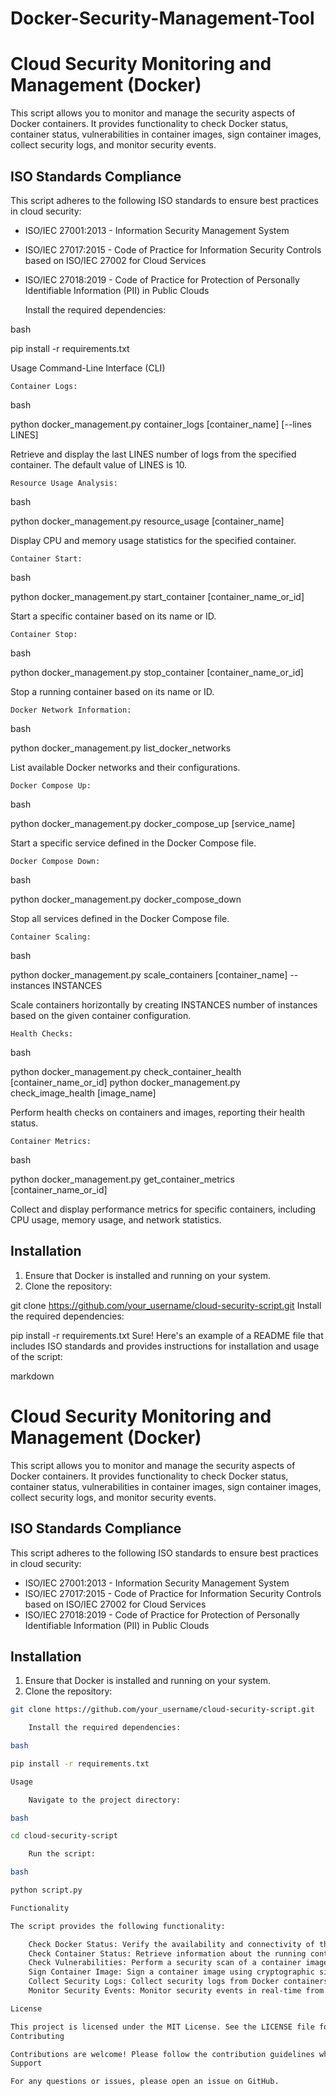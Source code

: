 # Docker-Security-Management-Tool
# Cloud Security Monitoring and Management (Docker)

This script allows you to monitor and manage the security aspects of Docker containers. It provides functionality to check Docker status, container status, vulnerabilities in container images, sign container images, collect security logs, and monitor security events.

## ISO Standards Compliance

This script adheres to the following ISO standards to ensure best practices in cloud security:

- ISO/IEC 27001:2013 - Information Security Management System
- ISO/IEC 27017:2015 - Code of Practice for Information Security Controls based on ISO/IEC 27002 for Cloud Services
- ISO/IEC 27018:2019 - Code of Practice for Protection of Personally Identifiable Information (PII) in Public Clouds


    Install the required dependencies:

bash

pip install -r requirements.txt

Usage
Command-Line Interface (CLI)

    Container Logs:

bash

python docker_management.py container_logs [container_name] [--lines LINES]

Retrieve and display the last LINES number of logs from the specified container. The default value of LINES is 10.

    Resource Usage Analysis:

bash

python docker_management.py resource_usage [container_name]

Display CPU and memory usage statistics for the specified container.

    Container Start:

bash

python docker_management.py start_container [container_name_or_id]

Start a specific container based on its name or ID.

    Container Stop:

bash

python docker_management.py stop_container [container_name_or_id]

Stop a running container based on its name or ID.

    Docker Network Information:

bash

python docker_management.py list_docker_networks

List available Docker networks and their configurations.

    Docker Compose Up:

bash

python docker_management.py docker_compose_up [service_name]

Start a specific service defined in the Docker Compose file.

    Docker Compose Down:

bash

python docker_management.py docker_compose_down

Stop all services defined in the Docker Compose file.

    Container Scaling:

bash

python docker_management.py scale_containers [container_name] --instances INSTANCES

Scale containers horizontally by creating INSTANCES number of instances based on the given container configuration.

    Health Checks:

bash

python docker_management.py check_container_health [container_name_or_id]
python docker_management.py check_image_health [image_name]

Perform health checks on containers and images, reporting their health status.

    Container Metrics:

bash

python docker_management.py get_container_metrics [container_name_or_id]

Collect and display performance metrics for specific containers, including CPU usage, memory usage, and network statistics.
## Installation

1. Ensure that Docker is installed and running on your system.
2. Clone the repository:

git clone https://github.com/your_username/cloud-security-script.git
    Install the required dependencies:


pip install -r requirements.txt
Sure! Here's an example of a README file that includes ISO standards and provides instructions for installation and usage of the script:

markdown

# Cloud Security Monitoring and Management (Docker)

This script allows you to monitor and manage the security aspects of Docker containers. It provides functionality to check Docker status, container status, vulnerabilities in container images, sign container images, collect security logs, and monitor security events.

## ISO Standards Compliance

This script adheres to the following ISO standards to ensure best practices in cloud security:

- ISO/IEC 27001:2013 - Information Security Management System
- ISO/IEC 27017:2015 - Code of Practice for Information Security Controls based on ISO/IEC 27002 for Cloud Services
- ISO/IEC 27018:2019 - Code of Practice for Protection of Personally Identifiable Information (PII) in Public Clouds

## Installation

1. Ensure that Docker is installed and running on your system.
2. Clone the repository:

```bash
git clone https://github.com/your_username/cloud-security-script.git

    Install the required dependencies:

bash

pip install -r requirements.txt

Usage

    Navigate to the project directory:

bash

cd cloud-security-script

    Run the script:

bash

python script.py

Functionality

The script provides the following functionality:

    Check Docker Status: Verify the availability and connectivity of the Docker daemon.
    Check Container Status: Retrieve information about the running containers.
    Check Vulnerabilities: Perform a security scan of a container image to identify vulnerabilities and security issues.
    Sign Container Image: Sign a container image using cryptographic signatures for authenticity and integrity.
    Collect Security Logs: Collect security logs from Docker containers and forward them to a centralized logging system.
    Monitor Security Events: Monitor security events in real-time from Docker containers.

License

This project is licensed under the MIT License. See the LICENSE file for details.
Contributing

Contributions are welcome! Please follow the contribution guidelines when making changes to the project.
Support

For any questions or issues, please open an issue on GitHub.
